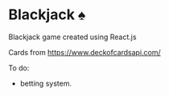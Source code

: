 # Blackjack ♠️

Blackjack game created using React.js 

Cards from https://www.deckofcardsapi.com/

To do: 
- betting system. 

